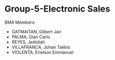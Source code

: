 # Group-5-Electronic Sales

BM4
Members:

- GATMAITAN, Gilbert Jan
- PALMA, Gian Carlo
- REYES, Jedidiah
- VILLAFRANCA, Johan Takkis
- VIOLENTA, Erielson Emmanuel
